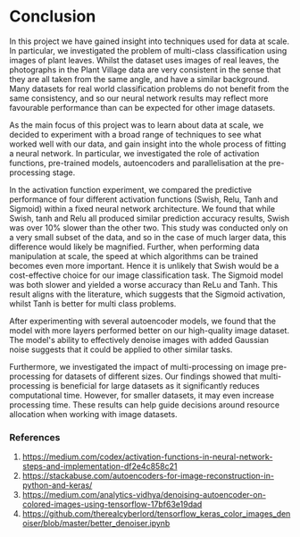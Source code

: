 # Conclusion

In this project we have gained insight into techniques used for data at scale. In particular, we investigated the problem of multi-class classification using images of plant leaves. Whilst the dataset uses images of real leaves, the photographs in the Plant Village data are very consistent in the sense that they are all taken from the same angle, and have a similar background. Many datasets for real world classification problems do not benefit from the same consistency, and so our neural network results may reflect more favourable performance than can be expected for other image datasets. 

As the main focus of this project was to learn about data at scale, we decided to experiment with a broad range of techniques to see what worked well with our data, and gain insight into the whole process of fitting a neural network. In particular, we investigated the role of activation functions, pre-trained models, autoencoders and parallelisation at the pre-processing stage.

In the activation function experiment, we compared the predictive performance of four different activation functions (Swish, Relu, Tanh and Sigmoid) within a fixed neural network architecture. We found that while Swish, tanh and Relu all produced similar prediction accuracy results, Swish was over 10% slower than the other two. This study was conducted only on a very small subset of the data, and so in the case of much larger data, this difference would likely be magnified. Further, when performing data manipulation at scale, the speed at which algorithms can be trained becomes even more important. Hence it is unlikely that Swish would be a cost-effective choice for our image classification task. The Sigmoid model was both slower and yielded a worse accuracy than ReLu and Tanh. This result aligns with the literature, which suggests that the Sigmoid activation, whilst Tanh is better for multi class problems.

After experimenting with several autoencoder models, we found that the model with more layers performed better on our high-quality image dataset. The model's ability to effectively denoise images with added Gaussian noise suggests that it could be applied to other similar tasks.

Furthermore, we investigated the impact of multi-processing on image pre-processing for datasets of different sizes. Our findings showed that multi-processing is beneficial for large datasets as it significantly reduces computational time. However, for smaller datasets, it may even increase processing time. These results can help guide decisions around resource allocation when working with image datasets.


### References
1. https://medium.com/codex/activation-functions-in-neural-network-steps-and-implementation-df2e4c858c21
2. https://stackabuse.com/autoencoders-for-image-reconstruction-in-python-and-keras/
3. https://medium.com/analytics-vidhya/denoising-autoencoder-on-colored-images-using-tensorflow-17bf63e19dad
4. https://github.com/therealcyberlord/tensorflow_keras_color_images_denoiser/blob/master/better_denoiser.ipynb
